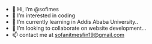 - 👋 Hi, I’m @sofimes
- 👀 I’m interested in coding
- 🌱 I’m currently learning in Addis Ababa University..
- 💞️ I’m looking to collaborate on website development...
- 📫 contact me at sofanitmesfin19@gmail.com

<!---
sofimes/sofimes is a ✨ special ✨ repository because its `README.md` (this file) appears on your GitHub profile.
You can click the Preview link to take a look at your changes.
--->
